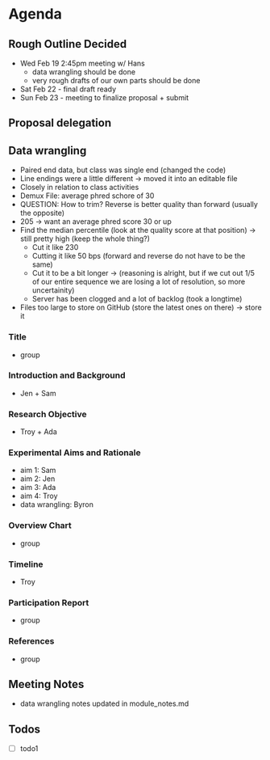# Agenda

## Rough Outline Decided

- Wed Feb 19 2:45pm meeting w/ Hans
    - data wrangling should be done
  - very rough drafts of our own parts should be done
- Sat Feb 22 - final draft ready
- Sun Feb 23 - meeting to finalize proposal + submit

## Proposal delegation

## Data wrangling
- Paired end data, but class was single end (changed the code)
- Line endings were a little different -> moved it into an editable file
- Closely in relation to class activities
- Demux File: average phred schore of 30
- QUESTION: How to trim? Reverse is better quality than forward (usually the opposite)
- 205 -> want an average phred score 30 or up
- Find the median percentile (look at the quality score at that position) -> still pretty high (keep the whole thing?)
  - Cut it like 230
  - Cutting it like 50 bps (forward and reverse do not have to be the same)
  - Cut it to be a bit longer -> (reasoning is alright, but if we cut out 1/5 of our entire sequence we are losing a lot of resolution, so more uncertainity)
  - Server has been clogged and a lot of backlog (took a longtime)
- Files too large to store on GitHub (store the latest ones on there) -> store it 

### Title

- group

### Introduction and Background

- Jen + Sam

### Research Objective

- Troy + Ada

### Experimental Aims and Rationale

- aim 1: Sam
- aim 2: Jen
- aim 3: Ada
- aim 4: Troy
- data wrangling: Byron

### Overview Chart

- group

### Timeline

- Troy

### Participation Report

- group

### References

- group

## Meeting Notes

- data wrangling notes updated in module_notes.md

## Todos

- [ ] todo1
